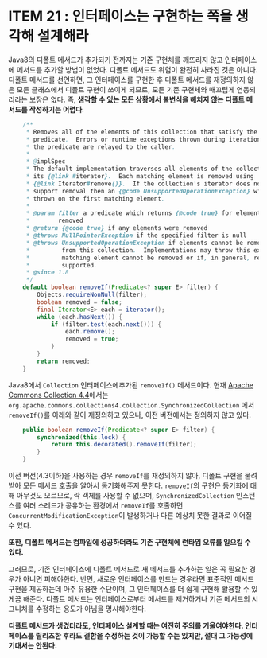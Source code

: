 # ITEM 21 : 인터페이스는 구현하는 쪽을 생각해 설계해라

Java8의 디폴트 메서드가 추가되기 전까지는 기존 구현체를 깨뜨리지 않고 인터페이스에 메서드를 추가할 방법이 없었다. 디폴트 메서드도 위험이 완전히 사라진 것은 아니다. 디폴트 메서드를 선언하면, 그 인터페이스를 구현한 후 디폴트 메서드를 재정의하지 않은 모든 클래스에서 디폴트 구현이 쓰이게 되므로, 모든 기존 구현체와 매끄럽게 연동되리라는 보장은 없다.  즉, **생각할 수 있는 모든 상황에서 불변식을 해치지 않는 디폴트 메서드를 작성하기는 어렵다**.

```java
    /**
     * Removes all of the elements of this collection that satisfy the given
     * predicate.  Errors or runtime exceptions thrown during iteration or by
     * the predicate are relayed to the caller.
     *
     * @implSpec
     * The default implementation traverses all elements of the collection using
     * its {@link #iterator}.  Each matching element is removed using
     * {@link Iterator#remove()}.  If the collection's iterator does not
     * support removal then an {@code UnsupportedOperationException} will be
     * thrown on the first matching element.
     *
     * @param filter a predicate which returns {@code true} for elements to be
     *        removed
     * @return {@code true} if any elements were removed
     * @throws NullPointerException if the specified filter is null
     * @throws UnsupportedOperationException if elements cannot be removed
     *         from this collection.  Implementations may throw this exception if a
     *         matching element cannot be removed or if, in general, removal is not
     *         supported.
     * @since 1.8
     */
    default boolean removeIf(Predicate<? super E> filter) {
        Objects.requireNonNull(filter);
        boolean removed = false;
        final Iterator<E> each = iterator();
        while (each.hasNext()) {
            if (filter.test(each.next())) {
                each.remove();
                removed = true;
            }
        }
        return removed;
    }
```

Java8에서 `Collection` 인터페이스에추가된 `removeIf()` 메서드이다. 현재 [Apache Commons Collection  4.4](https://commons.apache.org/proper/commons-collections/download_collections.cgi)에서는 `org.apache.commons.collections4.collection.SynchronizedCollection` 에서 `removeIf()`를 아래와 같이 재정의하고 있으나, 이전 버전에서는 정의하지 않고 있다.

```java
    public boolean removeIf(Predicate<? super E> filter) {
        synchronized(this.lock) {
            return this.decorated().removeIf(filter);
        }
    }
```

이전 버전(4.3이하)을 사용하는 경우 `removeIf`를 재정의하지 않아, 디폴트 구현을 물려받아 모든 메서드 호출을 알아서 동기화해주지 못한다. `removeIf`의 구현은 동기화에 대해 아무것도 모르므로, 락 객체를 사용할 수 없으며, `SynchronizedCollection`  인스턴스를 여러 스레드가 공유하는 환경에서 `removeIf`를 호출하면 `ConcurrentModificationException`이 발생하거나 다른 예상치 못한 결과로 이어질 수 있다.

**또한, 디폴트 메서드는 컴파일에 성공하더라도 기존 구현체에 런타임 오류를 일으킬 수 있다.** 

그러므로, 기존 인터페이스에 디폴트 메서드로 새 메서드를 추가하는 일은 꼭 필요한 경우가 아니면 피해야한다. 반면, 새로운 인터페이스를 만드는 경우라면 표준적인 메서드 구현을 제공하는데 아주 유용한 수단이며, 그 인터페이스를 더 쉽게 구현해 활용할 수 있게끔 해준다. 디폴트 메서드는 인터페이스로부터 메서드를 제거하거나 기존 메서드의 시그니처를 수정하는 용도가 아님을 명시해야한다.



**디폴트 메서드가 생겼더라도, 인터페이스 설계할 때는 여전히 주의를 기울여야한다. 인터페이스를 릴리즈한 후라도 결함을 수정하는 것이 가능할 수는 있지만, 절대 그 가능성에 기대서는 안된다.**